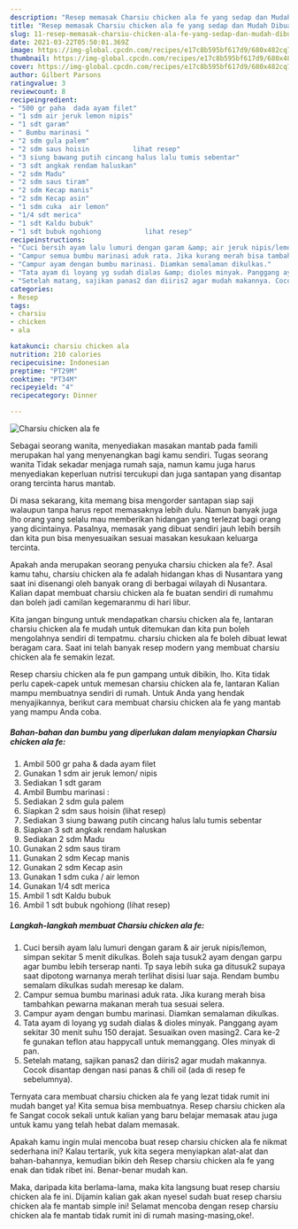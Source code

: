 ```yaml
---
description: "Resep memasak Charsiu chicken ala fe yang sedap dan Mudah Dibuat"
title: "Resep memasak Charsiu chicken ala fe yang sedap dan Mudah Dibuat"
slug: 11-resep-memasak-charsiu-chicken-ala-fe-yang-sedap-dan-mudah-dibuat
date: 2021-03-22T05:50:01.369Z
image: https://img-global.cpcdn.com/recipes/e17c8b595bf617d9/680x482cq70/charsiu-chicken-ala-fe-foto-resep-utama.jpg
thumbnail: https://img-global.cpcdn.com/recipes/e17c8b595bf617d9/680x482cq70/charsiu-chicken-ala-fe-foto-resep-utama.jpg
cover: https://img-global.cpcdn.com/recipes/e17c8b595bf617d9/680x482cq70/charsiu-chicken-ala-fe-foto-resep-utama.jpg
author: Gilbert Parsons
ratingvalue: 3
reviewcount: 8
recipeingredient:
- "500 gr paha  dada ayam filet"
- "1 sdm air jeruk lemon nipis"
- "1 sdt garam"
- " Bumbu marinasi "
- "2 sdm gula palem"
- "2 sdm saus hoisin           lihat resep"
- "3 siung bawang putih cincang halus lalu tumis sebentar"
- "3 sdt angkak rendam haluskan"
- "2 sdm Madu"
- "2 sdm saus tiram"
- "2 sdm Kecap manis"
- "2 sdm Kecap asin"
- "1 sdm cuka  air lemon"
- "1/4 sdt merica"
- "1 sdt Kaldu bubuk"
- "1 sdt bubuk ngohiong           lihat resep"
recipeinstructions:
- "Cuci bersih ayam lalu lumuri dengan garam &amp; air jeruk nipis/lemon, simpan sekitar 5 menit dikulkas. Boleh saja tusuk2 ayam dengan garpu agar bumbu lebih terserap nanti. Tp saya lebih suka ga ditusuk2 supaya saat dipotong warnanya merah terlihat disisi luar saja. Rendam bumbu semalam dikulkas sudah meresap ke dalam."
- "Campur semua bumbu marinasi aduk rata. Jika kurang merah bisa tambahkan pewarna makanan merah tua sesuai selera."
- "Campur ayam dengan bumbu marinasi. Diamkan semalaman dikulkas."
- "Tata ayam di loyang yg sudah dialas &amp; dioles minyak. Panggang ayam sekitar 30 menit suhu 150 derajat. Sesuaikan oven masing2. Cara ke-2 fe gunakan teflon atau happycall untuk memanggang. Oles minyak di pan."
- "Setelah matang, sajikan panas2 dan diiris2 agar mudah makannya. Cocok disantap dengan nasi panas &amp; chili oil (ada di resep fe sebelumnya)."
categories:
- Resep
tags:
- charsiu
- chicken
- ala

katakunci: charsiu chicken ala 
nutrition: 210 calories
recipecuisine: Indonesian
preptime: "PT29M"
cooktime: "PT34M"
recipeyield: "4"
recipecategory: Dinner

---
```



![Charsiu chicken ala fe](https://img-global.cpcdn.com/recipes/e17c8b595bf617d9/680x482cq70/charsiu-chicken-ala-fe-foto-resep-utama.jpg)

Sebagai seorang wanita, menyediakan masakan mantab pada famili merupakan hal yang menyenangkan bagi kamu sendiri. Tugas seorang  wanita Tidak sekadar menjaga rumah saja, namun kamu juga harus menyediakan keperluan nutrisi tercukupi dan juga santapan yang disantap orang tercinta harus mantab.

Di masa  sekarang, kita memang bisa mengorder santapan siap saji walaupun tanpa harus repot memasaknya lebih dulu. Namun banyak juga lho orang yang selalu mau memberikan hidangan yang terlezat bagi orang yang dicintainya. Pasalnya, memasak yang dibuat sendiri jauh lebih bersih dan kita pun bisa menyesuaikan sesuai masakan kesukaan keluarga tercinta. 



Apakah anda merupakan seorang penyuka charsiu chicken ala fe?. Asal kamu tahu, charsiu chicken ala fe adalah hidangan khas di Nusantara yang saat ini disenangi oleh banyak orang di berbagai wilayah di Nusantara. Kalian dapat membuat charsiu chicken ala fe buatan sendiri di rumahmu dan boleh jadi camilan kegemaranmu di hari libur.

Kita jangan bingung untuk mendapatkan charsiu chicken ala fe, lantaran charsiu chicken ala fe mudah untuk ditemukan dan kita pun boleh mengolahnya sendiri di tempatmu. charsiu chicken ala fe boleh dibuat lewat beragam cara. Saat ini telah banyak resep modern yang membuat charsiu chicken ala fe semakin lezat.

Resep charsiu chicken ala fe pun gampang untuk dibikin, lho. Kita tidak perlu capek-capek untuk memesan charsiu chicken ala fe, lantaran Kalian mampu membuatnya sendiri di rumah. Untuk Anda yang hendak menyajikannya, berikut cara membuat charsiu chicken ala fe yang mantab yang mampu Anda coba.

<!--inarticleads1-->

##### Bahan-bahan dan bumbu yang diperlukan dalam menyiapkan Charsiu chicken ala fe:

1. Ambil 500 gr paha &amp; dada ayam filet
1. Gunakan 1 sdm air jeruk lemon/ nipis
1. Sediakan 1 sdt garam
1. Ambil  Bumbu marinasi :
1. Sediakan 2 sdm gula palem
1. Siapkan 2 sdm saus hoisin           (lihat resep)
1. Sediakan 3 siung bawang putih cincang halus lalu tumis sebentar
1. Siapkan 3 sdt angkak rendam haluskan
1. Sediakan 2 sdm Madu
1. Gunakan 2 sdm saus tiram
1. Gunakan 2 sdm Kecap manis
1. Gunakan 2 sdm Kecap asin
1. Gunakan 1 sdm cuka / air lemon
1. Gunakan 1/4 sdt merica
1. Ambil 1 sdt Kaldu bubuk
1. Ambil 1 sdt bubuk ngohiong           (lihat resep)




<!--inarticleads2-->

##### Langkah-langkah membuat Charsiu chicken ala fe:

1. Cuci bersih ayam lalu lumuri dengan garam &amp; air jeruk nipis/lemon, simpan sekitar 5 menit dikulkas. Boleh saja tusuk2 ayam dengan garpu agar bumbu lebih terserap nanti. Tp saya lebih suka ga ditusuk2 supaya saat dipotong warnanya merah terlihat disisi luar saja. Rendam bumbu semalam dikulkas sudah meresap ke dalam.
1. Campur semua bumbu marinasi aduk rata. Jika kurang merah bisa tambahkan pewarna makanan merah tua sesuai selera.
1. Campur ayam dengan bumbu marinasi. Diamkan semalaman dikulkas.
1. Tata ayam di loyang yg sudah dialas &amp; dioles minyak. Panggang ayam sekitar 30 menit suhu 150 derajat. Sesuaikan oven masing2. Cara ke-2 fe gunakan teflon atau happycall untuk memanggang. Oles minyak di pan.
1. Setelah matang, sajikan panas2 dan diiris2 agar mudah makannya. Cocok disantap dengan nasi panas &amp; chili oil (ada di resep fe sebelumnya).




Ternyata cara membuat charsiu chicken ala fe yang lezat tidak rumit ini mudah banget ya! Kita semua bisa membuatnya. Resep charsiu chicken ala fe Sangat cocok sekali untuk kalian yang baru belajar memasak atau juga untuk kamu yang telah hebat dalam memasak.

Apakah kamu ingin mulai mencoba buat resep charsiu chicken ala fe nikmat sederhana ini? Kalau tertarik, yuk kita segera menyiapkan alat-alat dan bahan-bahannya, kemudian bikin deh Resep charsiu chicken ala fe yang enak dan tidak ribet ini. Benar-benar mudah kan. 

Maka, daripada kita berlama-lama, maka kita langsung buat resep charsiu chicken ala fe ini. Dijamin kalian gak akan nyesel sudah buat resep charsiu chicken ala fe mantab simple ini! Selamat mencoba dengan resep charsiu chicken ala fe mantab tidak rumit ini di rumah masing-masing,oke!.

